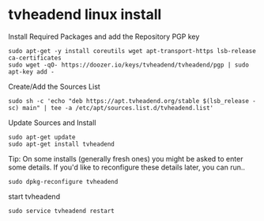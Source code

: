 # tvheadend linux install

Install Required Packages and add the Repository PGP key

```
sudo apt-get -y install coreutils wget apt-transport-https lsb-release ca-certificates
sudo wget -qO- https://doozer.io/keys/tvheadend/tvheadend/pgp | sudo apt-key add -
```

Create/Add the Sources List

```
sudo sh -c 'echo "deb https://apt.tvheadend.org/stable $(lsb_release -sc) main" | tee -a /etc/apt/sources.list.d/tvheadend.list'
```

Update Sources and Install

```
sudo apt-get update
sudo apt-get install tvheadend
```

Tip: On some installs (generally fresh ones) you might be asked to enter some details. If you'd like to reconfigure these details later, you can run.. 

```
sudo dpkg-reconfigure tvheadend
```

start tvheadend

```
sudo service tvheadend restart
```
